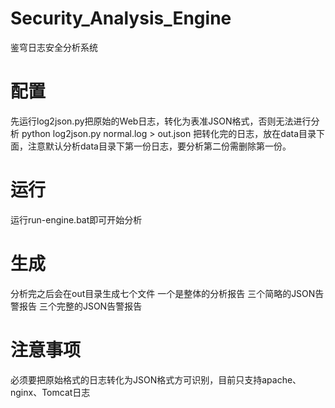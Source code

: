 # Security_Analysis_Engine
鉴穹日志安全分析系统
# 配置
先运行log2json.py把原始的Web日志，转化为表准JSON格式，否则无法进行分析
python log2json.py normal.log > out.json
把转化完的日志，放在data目录下面，注意默认分析data目录下第一份日志，要分析第二份需删除第一份。

# 运行
运行run-engine.bat即可开始分析

# 生成
分析完之后会在out目录生成七个文件
一个是整体的分析报告
三个简略的JSON告警报告
三个完整的JSON告警报告

# 注意事项
必须要把原始格式的日志转化为JSON格式方可识别，目前只支持apache、nginx、Tomcat日志

